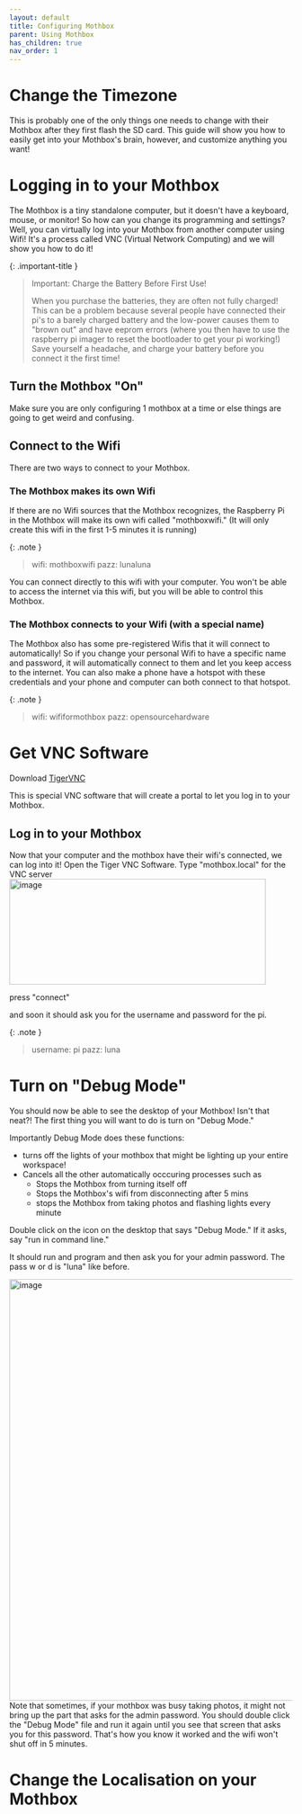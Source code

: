 ```yaml
---
layout: default
title: Configuring Mothbox
parent: Using Mothbox
has_children: true
nav_order: 1
---
```


# Change the Timezone
This is probably one of the only things one needs to change with their Mothbox after they first flash the SD card. This guide will show you how to easily get into your Mothbox's brain, however, and customize anything you want!

# Logging in to your Mothbox

The Mothbox is a tiny standalone computer, but it doesn't have a keyboard, mouse, or monitor! So how can you change its programming and settings? Well, you can virtually log into your Mothbox from another computer using Wifi! It's a process called VNC (Virtual Network Computing) and we will show you how to do it!

{: .important-title }
> Important: Charge the Battery Before First Use!
>
> When you purchase the batteries, they are often not fully charged! This can be a problem because several people have connected their pi's to a barely charged battery and the low-power causes them to "brown out" and have eeprom errors (where you then have to use the raspberry pi imager to reset the bootloader to get your pi working!)
> Save yourself a headache, and charge your battery before you connect it the first time!



## Turn the Mothbox "On"
Make sure you are only configuring 1 mothbox at a time or else things are going to get weird and confusing.

## Connect to the Wifi
There are two ways to connect to your Mothbox. 

### The Mothbox makes its own Wifi
If there are no Wifi sources that the Mothbox recognizes, the Raspberry Pi in the Mothbox will make its own wifi called "mothboxwifi."  (It will only create this wifi in the first 1-5 minutes it is running)

{: .note }
> wifi: mothboxwifi pazz: lunaluna

You can connect directly to this wifi with your computer. You won't be able to access the internet via this wifi, but you will be able to control this Mothbox.

### The Mothbox connects to your Wifi (with a special name)
The Mothbox also has some pre-registered Wifis that it will connect to automatically! So if you change your personal Wifi to have a specific name and password, it will automatically connect to them and let you keep access to the internet. You can also make a phone have a hotspot with these credentials and your phone and computer can both connect to that hotspot.


{: .note }
> wifi: wififormothbox pazz: opensourcehardware

# Get VNC Software
Download [TigerVNC](https://sourceforge.net/projects/tigervnc/files/stable/)

This is special VNC software that will create a portal to let you log in to your Mothbox.

## Log in to your Mothbox
Now that your computer and the mothbox have their wifi's connected, we can log into it! Open the Tiger VNC Software. 
Type "mothbox.local" for the VNC server
<img width="456" height="188" alt="image" src="https://github.com/user-attachments/assets/e13b05ad-ad86-4c59-b59c-bea284618a7b" />

press "connect"

and soon it should ask you for the username and password for the pi.

{: .note }
> username: pi pazz: luna


# Turn on "Debug Mode"
You should now be able to see the desktop of your Mothbox! Isn't that neat?!
The first thing you will want to do is turn on "Debug Mode."

Importantly Debug Mode does these functions:
* turns off the lights of your mothbox that might be lighting up your entire workspace!
* Cancels all the other automatically occcuring processes such as
  * Stops the Mothbox from turning itself off
  * Stops the Mothbox's wifi from disconnecting after 5 mins
  * stops the Mothbox from taking photos and flashing lights every minute
 
Double click on the icon on the desktop that says "Debug Mode."
If it asks, say "run in command line."

It should run and program and then ask you for your admin password. The pass w or d is "luna" like before.

<img width="1276" height="750" alt="image" src="https://github.com/user-attachments/assets/3348d254-a764-4d46-abc9-3322c537a15e" />
Note that sometimes, if your mothbox was busy taking photos, it might not bring up the part that asks for the admin password. You should double click the "Debug Mode" file and run it again until you see that screen that asks you for this password. That's how you know it worked and the wifi won't shut off in 5 minutes.

# Change the Localisation on your Mothbox






